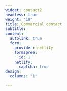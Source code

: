 ```yaml
---
widget: contact2
headless: true
weight: "10"
title: Commercial contact
subtitle: 
content:
  autolink: true
  form:
    provider: netlify
    formspree:
      id: 1
    netlify:
      captcha: true
design:
  columns: "1"

---
```

